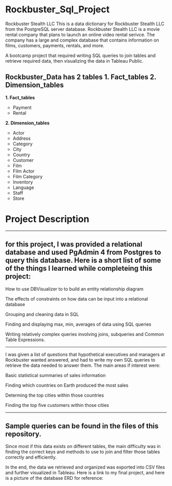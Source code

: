 # Rockbuster_Sql_Project
Rockbuster Stealth LLC This is a data dictionary for Rockbuster Stealth LLC from the PostgreSQL server database. Rockbuster Stealth LLC is a movie rental company that plans to launch an online video rental serivce. The company has a large and complex database that contains information on films, customers, payments, rentals, and more.

A bootcamp project that required writing SQL queries to join tables and retrieve required data, then visualizing the data in Tableau Public.
## Rockbuster_Data has 2 tables 1. Fact_tables 2. Dimension_tables

**1. Fact_tables**
<ul style="list-style-type:circle;">
  <li>Payment</li>
  <li>Rental</li>
</ul>
     
**2. Dimension_tables**
<ul style="list-style-type:circle;">
  <li>Actor</li>
  <li>Address</li>
     <li>Category</li>
  <li>City</li>
     <li>Country</li>
  <li>Customer</li>
     <li>Film</li>
     <li>Film Actor</li>
      <li>Film Category</li>
     <li>Inventory</li>
  <li>Language</li>
    <li>Staff</li>
    <li>Store</li>
</ul>

 #  Project Description
 ---
for this project, I was provided a relational database and used PgAdmin 4 from Postgres to query this database. Here is a short list of some of the things I learned while completeing this project:
---
How to use DBVisualizer to to build an entity relationship diagram


The effects of constraints on how data can be input into a relational database


Grouping and cleaning data in SQL


Finding and displaying max, min, averages of data using SQL queries


Writing relatively complex queries involving joins, subqueries and Common Table Expressions.

---
I was given a list of questions that hypothetical executives and managers at Rockbuster wanted answered, and had to write my own SQL queries to retrieve the data needed to answer them. The main areas if interest were:

Basic statistical summaries of sales information
    
Finding which countries on Earth produced the most sales
    
Determing the top cities within those countries
    
Finding the top five customers within those cities

 ---

 ## Sample queries can be found in the files of this repository.

Since most if this data exists on different tables, the main difficulty was in finding the correct keys and methods to use to join and filter those tables correctly and efficiently.

In the end, the data we retrieved and organized was exported into CSV files and further visualized in Tableau. Here is a link to my final project, and here is a picture of the database ERD for reference:



   
   
   
   
   
   
